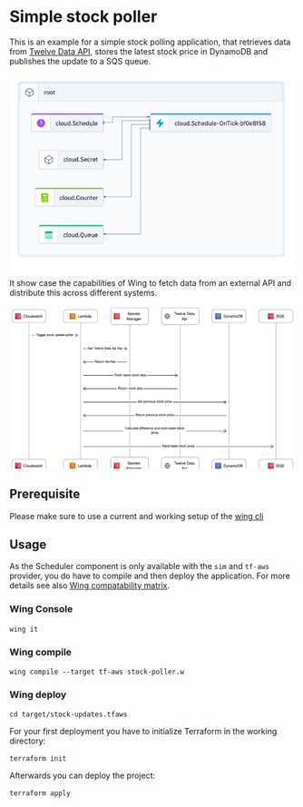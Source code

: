 # Simple stock poller

This is an example for a simple stock polling application, that retrieves data from [Twelve Data API](https://twelvedata.com/), stores the latest stock price in DynamoDB and publishes the update to a SQS queue.

![Overview](./overview.png)

It show case the capabilities of Wing to fetch data from an external API and distribute this across different systems.

![Sequence Diagram](./sequence-diagram.png)

## Prerequisite

Please make sure to use a current and working setup of the [wing cli](https://docs.winglang.io/getting-started/installation)

## Usage

As the Scheduler component is only available with the `sim` and `tf-aws` provider, you do have to compile and then deploy the application.
For more details see also [Wing compatability matrix](https://www.winglang.io/docs/standard-library/compatibility-matrix).

### Wing Console

```
wing it
```

### Wing compile

```
wing compile --target tf-aws stock-poller.w
```

### Wing deploy

```
cd target/stock-updates.tfaws
```

For your first deployment you have to initialize Terraform in the working directory:
```
terraform init
```

Afterwards you can deploy the project:
```
terraform apply
```
